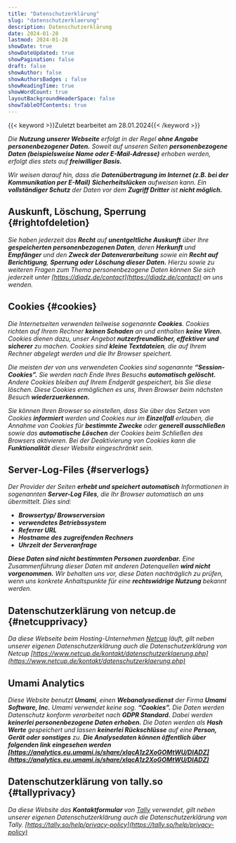 ```yaml
---
title: "Datenschutzerklärung"
slug: "datenschutzerklaerung"
description: Datenschutzerklärung
date: 2024-01-28
lastmod: 2024-01-28
showDate: true
showDateUpdated: true
showPagination: false
draft: false
showAuthor: false
showAuthorsBadges : false
showReadingTime: true
showWordCount: true
layoutBackgroundHeaderSpace: false
showTableOfContents: true
---
```


<link href="/css/privacy.css" rel="stylesheet"></link>

{{< keyword >}}Zuletzt bearbeitet am 28.01.2024{{< /keyword >}}

*Die **_Nutzung unserer Webseite_** erfolgt in der Regel **_ohne Angabe personenbezogener Daten._** Soweit auf unseren Seiten **_personenbezogene Daten (beispielsweise Name oder E-Mail-Adresse)_** erhoben werden, erfolgt dies stets auf* **_freiwilliger Basis._**

*Wir weisen darauf hin, dass die **_Datenübertragung im Internet (z.B. bei der Kommunikation per E-Mail)_** **_Sicherheitslücken_** aufweisen kann. Ein **_vollständiger Schutz_** der Daten vor dem **_Zugriff Dritter_** ist* **_nicht möglich._**

## Auskunft, Löschung, Sperrung {#rightofdeletion}

*Sie haben jederzeit das **_Recht_** auf **_unentgeltliche Auskunft_** über Ihre **_gespeicherten personenbezogenen Daten_**, deren **_Herkunft_** und **_Empfänger_** und den **_Zweck der Datenverarbeitung_** sowie ein **_Recht auf Berichtigung_**, **_Sperrung oder Löschung dieser Daten._** Hierzu sowie zu weiteren Fragen zum Thema personenbezogene Daten können Sie sich jederzeit unter [https://diadz.de/contact](https://diadz.de/contact) an uns wenden.*

## Cookies {#cookies}

*Die Internetseiten verwenden teilweise sogenannte **_Cookies_**. Cookies richten auf Ihrem Rechner **_keinen Schaden_** an und enthalten **_keine Viren._** Cookies dienen dazu, unser Angebot **_nutzerfreundlicher, effektiver und sicherer_** zu machen. Cookies sind **_kleine Textdateien_**, die auf Ihrem Rechner abgelegt werden und die Ihr Browser speichert.*

*Die meisten der von uns verwendeten Cookies sind sogenannte **_“Session-Cookies”._** Sie werden nach Ende Ihres Besuchs **_automatisch gelöscht._** Andere Cookies bleiben auf Ihrem Endgerät gespeichert, bis Sie diese löschen. Diese Cookies ermöglichen es uns, Ihren Browser beim nächsten Besuch* **_wiederzuerkennen._**

*Sie können Ihren Browser so einstellen, dass Sie über das Setzen von Cookies **_informiert_** werden und Cookies nur im **_Einzelfall_** erlauben, die Annahme von Cookies für **_bestimmte Zwecke_** oder **_generell ausschließen_** sowie das **_automatische Löschen_** der Cookies beim Schließen des Browsers aktivieren. Bei der Deaktivierung von Cookies kann die **_Funktionalität_** dieser Website eingeschränkt sein.*

## Server-Log-Files {#serverlogs}

*Der Provider der Seiten **_erhebt und speichert automatisch_** Informationen in sogenannten **_Server-Log Files_**, die Ihr Browser automatisch an uns übermittelt. Dies sind:*

- **_Browsertyp/ Browserversion_**
- **_verwendetes Betriebssystem_**
- **_Referrer URL_**
- **_Hostname des zugreifenden Rechners_**
- **_Uhrzeit der Serveranfrage_**

**_Diese Daten sind nicht bestimmten Personen zuordenbar._** *Eine Zusammenführung dieser Daten mit anderen Datenquellen **_wird nicht vorgenommen._** Wir behalten uns vor, diese Daten nachträglich zu prüfen, wenn uns konkrete Anhaltspunkte für eine **_rechtswidrige Nutzung_** bekannt werden.*

## Datenschutzerklärung von netcup.de {#netcupprivacy}

*Da diese Webseite beim Hosting-Unternehmen [Netcup](https://netcup.de) läuft, gilt neben unserer eigenen Datenschutzerklärung auch die Datenschutzerklärung von Netcup [https://www.netcup.de/kontakt/datenschutzerklaerung.php](https://www.netcup.de/kontakt/datenschutzerklaerung.php)*

## Umami Analytics

*Diese Website benutzt **_Umami_**, einen **_Webanalysedienst_** der Firma **_Umami Software, Inc_.** Umami verwendet keine sog. **_“Cookies”._** Die Daten werden Datenschutz konform verarbeitet nach **_GDPR Standard._** Dabei werden **_keinerlei personenbezogene Daten erhoben._** Die Daten werden als **_Hash Werte_** gespeichert und lassen **_keinerlei Rückschlüsse_** auf eine **_Person, Gerät oder sonstiges_** zu.* **_Die Analysedaten können öffentlich über folgenden link eingesehen werden [https://analytics.eu.umami.is/share/xIqcA1z2XoGOMtWU/DIADZ](https://analytics.eu.umami.is/share/xIqcA1z2XoGOMtWU/DIADZ)_**

## Datenschutzerklärung von tally.so {#tallyprivacy}

*Da diese Website das **_Kontaktformular_** von [Tally](tally.so) verwendet, gilt neben unserer eigenen Datenschutzerklärung auch die Datenschutzerklärung von Tally. [https://tally.so/help/privacy-policy](https://tally.so/help/privacy-policy)*